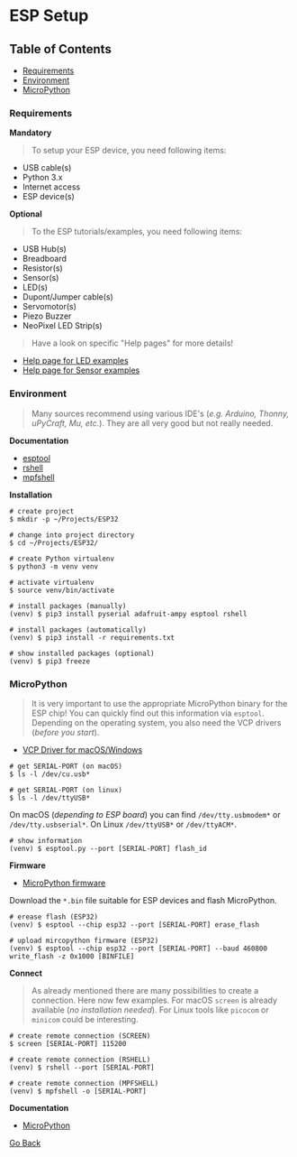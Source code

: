 # ESP Setup

## Table of Contents

- [Requirements](#Requirements)
- [Environment](#Environment)
- [MicroPython](#MicroPython)

### Requirements

**Mandatory**

> To setup your ESP device, you need following items:

- USB cable(s)
- Python 3.x
- Internet access
- ESP device(s)

**Optional**

> To the ESP tutorials/examples, you need following items:

- USB Hub(s)
- Breadboard
- Resistor(s)
- Sensor(s)
- LED(s)
- Dupont/Jumper cable(s)
- Servomotor(s)
- Piezo Buzzer
- NeoPixel LED Strip(s)

> Have a look on specific "Help pages" for more details!

- [Help page for LED examples](../Tutorials/LED/help.md)
- [Help page for Sensor examples](../Tutorials/SENSORS/help.md)

### Environment

> Many sources recommend using various IDE's (_e.g. Arduino, Thonny, uPyCraft, Mu, etc._). They are all very good but not really needed.

**Documentation**

- [esptool](https://docs.espressif.com/projects/esptool/en/latest/esp32/)
- [rshell](https://github.com/dhylands/rshell)
- [mpfshell](https://github.com/wendlers/mpfshell)

**Installation**

```shell
# create project
$ mkdir -p ~/Projects/ESP32

# change into project directory
$ cd ~/Projects/ESP32/

# create Python virtualenv
$ python3 -m venv venv

# activate virtualenv
$ source venv/bin/activate

# install packages (manually)
(venv) $ pip3 install pyserial adafruit-ampy esptool rshell

# install packages (automatically)
(venv) $ pip3 install -r requirements.txt

# show installed packages (optional)
(venv) $ pip3 freeze
```

### MicroPython

> It is very important to use the appropriate MicroPython binary for the ESP chip! You can quickly find out this information via `esptool`. Depending on the operating system, you also need the VCP drivers (_before you start_).

- [VCP Driver for macOS/Windows](https://www.silabs.com/developers/usb-to-uart-bridge-vcp-drivers?tab=downloads)

```shell
# get SERIAL-PORT (on macOS)
$ ls -l /dev/cu.usb*

# get SERIAL-PORT (on linux)
$ ls -l /dev/ttyUSB*
```

On macOS (_depending to ESP board_) you can find `/dev/tty.usbmodem*` or `/dev/tty.usbserial*`. On Linux `/dev/ttyUSB*` or `/dev/ttyACM*`.

```shell
# show information
(venv) $ esptool.py --port [SERIAL-PORT] flash_id
```

**Firmware**

- [MicroPython firmware](https://micropython.org/download/)

Download the `*.bin` file suitable for ESP devices and flash MicroPython.

```shell
# erease flash (ESP32)
(venv) $ esptool --chip esp32 --port [SERIAL-PORT] erase_flash

# upload mircopython firmware (ESP32)
(venv) $ esptool --chip esp32 --port [SERIAL-PORT] --baud 460800 write_flash -z 0x1000 [BINFILE]
```

**Connect**

> As already mentioned there are many possibilities to create a connection. Here now few examples. For macOS `screen` is already available (_no installation needed_). For Linux tools like `picocom` or `minicom` could be interesting.

```shell
# create remote connection (SCREEN)
$ screen [SERIAL-PORT] 115200

# create remote connection (RSHELL)
(venv) $ rshell --port [SERIAL-PORT]

# create remote connection (MPFSHELL)
(venv) $ mpfshell -o [SERIAL-PORT]
```

**Documentation**

- [MicroPython](https://docs.micropython.org/en/latest/)

[Go Back](https://github.com/Lupin3000/ESP)

